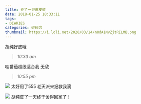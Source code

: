 ```yaml
---
title: 养了一只皮皮蛙
date: 2018-01-25 10:33:11
tags: 
- DIARIES
categories: 碎碎念
thumbnail: https://i.loli.net/2020/03/14/nOdA1NvZjtRILMB.png
---
```

胡纯好皮哦 
<!--more-->

>*10:33 am*

哇番茄超级适合我
无敌

>*10:55 pm*

![](https://ws1.sinaimg.cn/large/0068SXX6ly1fnt96g1tenj30rx0gcq4y.jpg)
太好用了555
老天派来拯救我滴

![](https://ws1.sinaimg.cn/large/0068SXX6ly1fnvhddjzpxj30kc04caa6.jpg)
胡纯皮了一天终于舍得回家了！